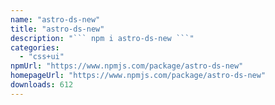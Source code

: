 ```yaml
---
name: "astro-ds-new"
title: "astro-ds-new"
description: "``` npm i astro-ds-new ```"
categories:
  - "css+ui"
npmUrl: "https://www.npmjs.com/package/astro-ds-new"
homepageUrl: "https://www.npmjs.com/package/astro-ds-new"
downloads: 612
---
```

